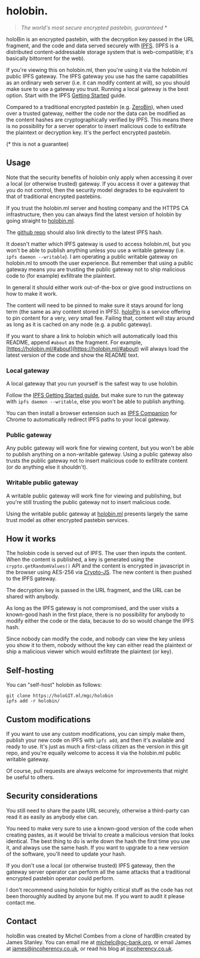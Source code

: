 # holobin.  
> *The world's most secure encrypted pastebin, guaranteed* *

holoBin is an encrypted pastebin, with the decryption key passed
in the URL fragment, and the code and data served securely with
[IPFS](https://ipfs.io/). (IPFS is a distributed content-addressable
storage system that is web-compatible; it's basically bittorrent for
the web).

If you're viewing this on holobin.ml, then you're using it via the
holobin.ml public IPFS gateway. The IPFS gateway you use has the same
capabilities as an ordinary web server (i.e. it can modify content at
will), so you should make sure to use a gateway you trust. Running
a local gateway is the best option. Start with the IPFS [Getting
Started](https://ipfs.io/docs/getting-started/) guide.

Compared to a traditional encrypted pastebin (e.g.
[ZeroBin](https://zerobin.net)), when used over a trusted gateway, neither
the code nor the data can be modified as the content hashes are
cryptographically verified by IPFS. This means there is no possibility for a
server operator to insert malicious code to exfiltrate the plaintext or
decryption key. It's the perfect encrypted pastebin.

(* this is not a guarantee)

## Usage

Note that the security benefits of holobin only apply when accessing
it over a local (or otherwise trusted) gateway. If you access it over
a gateway that you do not control, then the security model degrades to
be equivalent to that of traditional encrypted pastebins.

If you trust the holobin.ml server and hosting company and the HTTPS CA
infrastructure, then you can always find the latest version of holobin
by going straight to [holobin.ml](https://holobin.ml/).

The [github repo](https://holoGIT.ml/mgc/holobin) should also link
directly to the latest IPFS hash.

It doesn't matter which IPFS gateway is used to access holobin.ml, but
you won't be able to publish anything unless you use a writable gateway
(i.e. ```ipfs daemon --writable```). I am operating a public writable
gateway on holobin.ml to smooth the user experience. But remember that
using a public gateway means you are trusting the public gateway not to
ship malicious code to (for example) exfiltrate the plaintext.

In general it should either work out-of-the-box or give good instructions
on how to make it work.

The content will need to be pinned to make sure it stays
around for long term (the same as any content stored in
IPFS). [holoPin](https://holopin.ml/) is a service offering to pin
content for a very, *very* small fee. Failing that, content will stay
around as long as it is cached on any node (e.g. a public gateway).

If you want to share a link to holobin which will automatically
load this README, append ```#about``` as the fragment. For example,
[https://holobin.ml/#about](https://holobin.ml/#about) will always
load the latest version of the code and show the README text.

### Local gateway

A local gateway that you run yourself is the safest way to use holobin.

Follow the <a href="https://ipfs.io/docs/getting-started/">IPFS Getting
Started guide</a>, but make sure to run the gateway with ```ipfs daemon
--writable```, else you won't be able to publish anything.

You can then install a browser extension such as <a
href="https://chrome.google.com/webstore/detail/ipfs-companion/nibjojkomfdiaoajekhjakgkdhaomnch">IPFS
Companion</a> for Chrome to automatically redirect IPFS paths to your
local gateway.

### Public gateway

Any public gateway will work fine for viewing content, but you won't
be able to publish anything on a non-writable gateway. Using a public
gateway also trusts the public gateway not to insert malicious code to
exfiltrate content (or do anything else it shouldn't).

### Writable public gateway

A writable public gateway will work fine for viewing and publishing,
but you're still trusting the public gateway not to insert malicious code.

Using the writable public gateway at [holobin.ml](https://holobin.ml/)
presents largely the same trust model as other encrypted pastebin
services.

## How it works

The holobin code is served out of IPFS. The user then inputs
the content. When the content is published, a key is generated
using the ```crypto.getRandomValues()``` API and the content
is encrypted in javascript in the browser using AES-256 via
[Crypto-JS](https://github.com/brix/crypto-js). The new content is then
pushed to the IPFS gateway.

The decryption key is passed in the URL fragment, and the URL can be
shared with anybody.

As long as the IPFS gateway is not compromised, and the user visits a
known-good hash in the first place, there is no possibility for anybody
to modify either the code or the data, because to do so would change
the IPFS hash.

Since nobody can modify the code, and nobody can view the key unless you
show it to them, nobody without the key can either read the plaintext
or ship a malicious viewer which would exfiltrate the plaintext (or key).

## Self-hosting

You can "self-host" holobin as follows:

    git clone https://holoGIT.ml/mgc/holobin
    ipfs add -r holobin/

## Custom modifications

If you want to use any custom modifications, you can simply make them,
publish your new code on IPFS with ```ipfs add```, and then it's
available and ready to use. It's just as much a first-class citizen as
the version in this git repo, and you're equally welcome to access it
via the holobin.ml public writable gateway.

Of course, pull requests are always welcome for improvements that might
be useful to others.

## Security considerations

You still need to share the paste URL securely, otherwise a third-party
can read it as easily as anybody else can.

You need to make very sure to use a known-good version of the code when
creating pastes, as it would be trivial to create a malicious version
that looks identical. The best thing to do is write down the hash the
first time you use it, and always use the same hash. If you want to
upgrade to a new version of the software, you'll need to update your hash.

If you don't use a local (or otherwise trusted) IPFS gateway, then
the gateway server operator can perform all the same attacks that a
traditional encrypted pastebin operator could perform.

I don't recommend using holobin for highly critical stuff as the code
has not been thoroughly audited by anyone but me. If you want to audit
it please contact me.

## Contact

holoBin was created by Michel Combes from a clone of hardBin created by James Stanley.
You can email me at [michelc@gc-bank.org](mailto:michelc@gc-bank.org),
or email James at
[james@incoherency.co.uk](mailto:james@incoherency.co.uk), or read his
blog at [incoherency.co.uk](http://incoherency.co.uk/).
